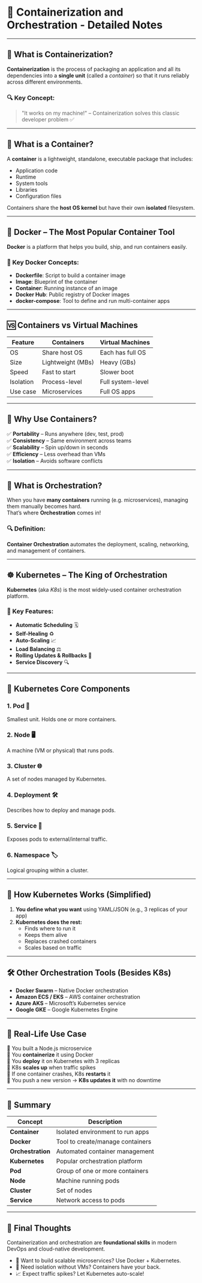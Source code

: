 

# 🐳 Containerization and Orchestration - Detailed Notes

---

## 🔹 What is Containerization?

**Containerization** is the process of packaging an application and all its dependencies into a **single unit** (called a *container*) so that it runs reliably across different environments.

### 🔍 Key Concept:
> "It works on my machine!" – Containerization solves this classic developer problem ✅

---

## 🧱 What is a Container?

A **container** is a lightweight, standalone, executable package that includes:
- Application code
- Runtime
- System tools
- Libraries
- Configuration files

Containers share the **host OS kernel** but have their own **isolated** filesystem.

---

## 🐳 Docker – The Most Popular Container Tool

**Docker** is a platform that helps you build, ship, and run containers easily.

### 🧰 Key Docker Concepts:
- **Dockerfile**: Script to build a container image
- **Image**: Blueprint of the container
- **Container**: Running instance of an image
- **Docker Hub**: Public registry of Docker images
- **docker-compose**: Tool to define and run multi-container apps

---

## 🆚 Containers vs Virtual Machines

| Feature | Containers | Virtual Machines |
|--------|------------|------------------|
| OS | Share host OS | Each has full OS |
| Size | Lightweight (MBs) | Heavy (GBs) |
| Speed | Fast to start | Slower boot |
| Isolation | Process-level | Full system-level |
| Use case | Microservices | Full OS apps |

---

## 🚢 Why Use Containers?

✅ **Portability** – Runs anywhere (dev, test, prod)  
✅ **Consistency** – Same environment across teams  
✅ **Scalability** – Spin up/down in seconds  
✅ **Efficiency** – Less overhead than VMs  
✅ **Isolation** – Avoids software conflicts

---

## 🤖 What is Orchestration?

When you have **many containers** running (e.g. microservices), managing them manually becomes hard.  
That’s where **Orchestration** comes in!

### 🔍 Definition:
**Container Orchestration** automates the deployment, scaling, networking, and management of containers.

---

## ☸️ Kubernetes – The King of Orchestration

**Kubernetes** (aka *K8s*) is the most widely-used container orchestration platform.

### 🌟 Key Features:
- **Automatic Scheduling** 🗓️  
- **Self-Healing** ♻️  
- **Auto-Scaling** 📈  
- **Load Balancing** ⚖️  
- **Rolling Updates & Rollbacks** 🔁  
- **Service Discovery** 🔍

---

## 🧩 Kubernetes Core Components

### 1. **Pod** 🧱  
Smallest unit. Holds one or more containers.

### 2. **Node** 🖥️  
A machine (VM or physical) that runs pods.

### 3. **Cluster** 🌐  
A set of nodes managed by Kubernetes.

### 4. **Deployment** 🛠️  
Describes how to deploy and manage pods.

### 5. **Service** 🌉  
Exposes pods to external/internal traffic.

### 6. **Namespace** 🏷️  
Logical grouping within a cluster.

---

## 🧠 How Kubernetes Works (Simplified)

1. **You define what you want** using YAML/JSON (e.g., 3 replicas of your app)
2. **Kubernetes does the rest:**
   - Finds where to run it
   - Keeps them alive
   - Replaces crashed containers
   - Scales based on traffic

---

## 🛠️ Other Orchestration Tools (Besides K8s)

- **Docker Swarm** – Native Docker orchestration
- **Amazon ECS / EKS** – AWS container orchestration
- **Azure AKS** – Microsoft’s Kubernetes service
- **Google GKE** – Google Kubernetes Engine

---

## 🧪 Real-Life Use Case

🔸 You built a Node.js microservice  
🔸 You **containerize** it using Docker  
🔸 You **deploy** it on Kubernetes with 3 replicas  
🔸 K8s **scales up** when traffic spikes  
🔸 If one container crashes, K8s **restarts** it  
🔸 You push a new version → **K8s updates it** with no downtime

---

## 🧭 Summary

| Concept | Description |
|--------|-------------|
| **Container** | Isolated environment to run apps |
| **Docker** | Tool to create/manage containers |
| **Orchestration** | Automated container management |
| **Kubernetes** | Popular orchestration platform |
| **Pod** | Group of one or more containers |
| **Node** | Machine running pods |
| **Cluster** | Set of nodes |
| **Service** | Network access to pods |

---

## 🎯 Final Thoughts

Containerization and orchestration are **foundational skills** in modern DevOps and cloud-native development.

- 🚀 Want to build scalable microservices? Use Docker + Kubernetes.  
- 🔐 Need isolation without VMs? Containers have your back.  
- 📈 Expect traffic spikes? Let Kubernetes auto-scale!

